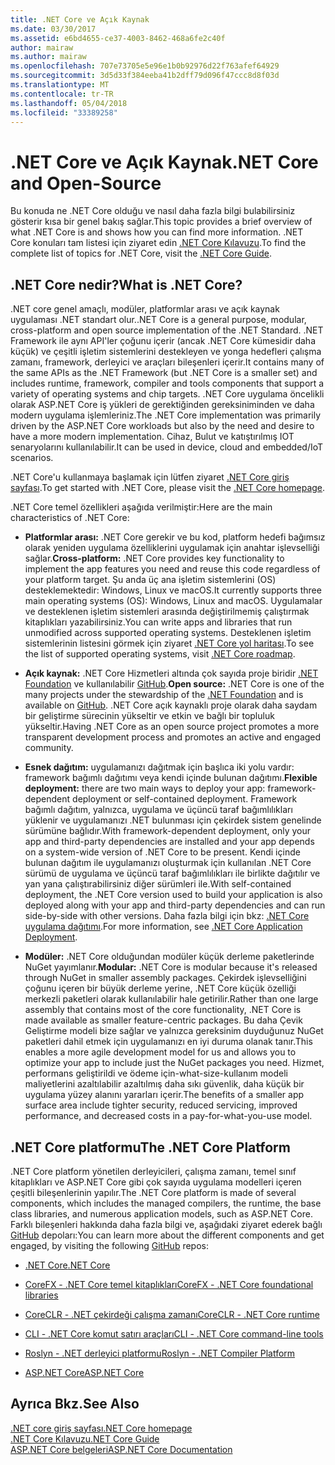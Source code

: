 ```yaml
---
title: .NET Core ve Açık Kaynak
ms.date: 03/30/2017
ms.assetid: e6bd4655-ce37-4003-8462-468a6fe2c40f
author: mairaw
ms.author: mairaw
ms.openlocfilehash: 707e73705e5e96e1b0b92976d22f763afef64929
ms.sourcegitcommit: 3d5d33f384eeba41b2dff79d096f47ccc8d8f03d
ms.translationtype: MT
ms.contentlocale: tr-TR
ms.lasthandoff: 05/04/2018
ms.locfileid: "33389258"
---
```

# <a name="net-core-and-open-source"></a><span data-ttu-id="0d790-102">.NET Core ve Açık Kaynak</span><span class="sxs-lookup"><span data-stu-id="0d790-102">.NET Core and Open-Source</span></span>
<span data-ttu-id="0d790-103">Bu konuda ne .NET Core olduğu ve nasıl daha fazla bilgi bulabilirsiniz gösterir kısa bir genel bakış sağlar.</span><span class="sxs-lookup"><span data-stu-id="0d790-103">This topic provides a brief overview  of what .NET Core is and shows how you can find more information.</span></span> <span data-ttu-id="0d790-104">.NET Core konuları tam listesi için ziyaret edin [.NET Core Kılavuzu](../../core/index.md).</span><span class="sxs-lookup"><span data-stu-id="0d790-104">To find the complete list of topics for .NET Core, visit the [.NET Core Guide](../../core/index.md).</span></span>
  
<a name="BKMK_WhatisNETCore"></a>   
## <a name="what-is-net-core"></a><span data-ttu-id="0d790-105">.NET Core nedir?</span><span class="sxs-lookup"><span data-stu-id="0d790-105">What is .NET Core?</span></span>  
 <span data-ttu-id="0d790-106">.NET core genel amaçlı, modüler, platformlar arası ve açık kaynak uygulaması .NET standart olur.</span><span class="sxs-lookup"><span data-stu-id="0d790-106">.NET Core is a general purpose, modular, cross-platform and open source implementation of the .NET Standard.</span></span> <span data-ttu-id="0d790-107">.NET Framework ile aynı API'ler çoğunu içerir (ancak .NET Core kümesidir daha küçük) ve çeşitli işletim sistemlerini destekleyen ve yonga hedefleri çalışma zamanı, framework, derleyici ve araçları bileşenleri içerir.</span><span class="sxs-lookup"><span data-stu-id="0d790-107">It contains many of the same APIs as the .NET Framework (but .NET Core is a smaller set) and includes runtime, framework, compiler and tools components that support a variety of operating systems and chip targets.</span></span> <span data-ttu-id="0d790-108">.NET Core uygulama öncelikli olarak ASP.NET Core iş yükleri de gerektiğinden gereksiniminden ve daha modern uygulama işlemleriniz.</span><span class="sxs-lookup"><span data-stu-id="0d790-108">The .NET Core implementation was primarily driven by the ASP.NET Core workloads but also by the need and desire to have a more modern implementation.</span></span> <span data-ttu-id="0d790-109">Cihaz, Bulut ve katıştırılmış IOT senaryolarını kullanılabilir.</span><span class="sxs-lookup"><span data-stu-id="0d790-109">It can be used in device, cloud and embedded/IoT scenarios.</span></span>  
  
 <span data-ttu-id="0d790-110">.NET Core'u kullanmaya başlamak için lütfen ziyaret [.NET Core giriş sayfası](https://www.microsoft.com/net/core).</span><span class="sxs-lookup"><span data-stu-id="0d790-110">To get started with .NET Core, please visit the [.NET Core homepage](https://www.microsoft.com/net/core).</span></span>  
  
 <span data-ttu-id="0d790-111">.NET Core temel özellikleri aşağıda verilmiştir:</span><span class="sxs-lookup"><span data-stu-id="0d790-111">Here are the main characteristics of .NET Core:</span></span>  
  
-   <span data-ttu-id="0d790-112">**Platformlar arası:** .NET Core gerekir ve bu kod, platform hedefi bağımsız olarak yeniden uygulama özelliklerini uygulamak için anahtar işlevselliği sağlar.</span><span class="sxs-lookup"><span data-stu-id="0d790-112">**Cross-platform:** .NET Core provides key functionality to implement the app features you need and reuse this code regardless of your platform target.</span></span> <span data-ttu-id="0d790-113">Şu anda üç ana işletim sistemlerini (OS) desteklemektedir: Windows, Linux ve macOS.</span><span class="sxs-lookup"><span data-stu-id="0d790-113">It currently supports three main operating systems (OS): Windows, Linux and macOS.</span></span> <span data-ttu-id="0d790-114">Uygulamalar ve desteklenen işletim sistemleri arasında değiştirilmemiş çalıştırmak kitaplıkları yazabilirsiniz.</span><span class="sxs-lookup"><span data-stu-id="0d790-114">You can write apps and libraries that run unmodified across supported operating systems.</span></span> <span data-ttu-id="0d790-115">Desteklenen işletim sistemlerinin listesini görmek için ziyaret [.NET Core yol haritası](https://github.com/dotnet/core/blob/master/roadmap.md).</span><span class="sxs-lookup"><span data-stu-id="0d790-115">To see the list of supported operating systems, visit [.NET Core roadmap](https://github.com/dotnet/core/blob/master/roadmap.md).</span></span>
  
-   <span data-ttu-id="0d790-116">**Açık kaynak:** .NET Core Hizmetleri altında çok sayıda proje biridir [.NET Foundation](http://www.dotnetfoundation.org/) ve kullanılabilir [GitHub](https://github.com/).</span><span class="sxs-lookup"><span data-stu-id="0d790-116">**Open source:** .NET Core is one of the many projects under the stewardship of the [.NET Foundation](http://www.dotnetfoundation.org/) and is available on [GitHub](https://github.com/).</span></span>  <span data-ttu-id="0d790-117">.NET Core açık kaynaklı proje olarak daha saydam bir geliştirme sürecinin yükseltir ve etkin ve bağlı bir topluluk yükseltir.</span><span class="sxs-lookup"><span data-stu-id="0d790-117">Having .NET Core as an open source project promotes a more transparent development process and promotes an active and engaged community.</span></span>  
  
-   <span data-ttu-id="0d790-118">**Esnek dağıtım:** uygulamanızı dağıtmak için başlıca iki yolu vardır: framework bağımlı dağıtımı veya kendi içinde bulunan dağıtımı.</span><span class="sxs-lookup"><span data-stu-id="0d790-118">**Flexible deployment:** there are two main ways to deploy your app: framework-dependent deployment or self-contained deployment.</span></span> <span data-ttu-id="0d790-119">Framework bağımlı dağıtım, yalnızca, uygulama ve üçüncü taraf bağımlılıkları yüklenir ve uygulamanızı .NET bulunması için çekirdek sistem genelinde sürümüne bağlıdır.</span><span class="sxs-lookup"><span data-stu-id="0d790-119">With framework-dependent deployment, only your app and third-party dependencies are installed and your app depends on a system-wide version of .NET Core to be present.</span></span>  <span data-ttu-id="0d790-120">Kendi içinde bulunan dağıtım ile uygulamanızı oluşturmak için kullanılan .NET Core sürümü de uygulama ve üçüncü taraf bağımlılıkları ile birlikte dağıtılır ve yan yana çalıştırabilirsiniz diğer sürümleri ile.</span><span class="sxs-lookup"><span data-stu-id="0d790-120">With self-contained deployment, the .NET Core version used to build your application is also deployed along with your app and third-party dependencies and can run side-by-side with other versions.</span></span>    <span data-ttu-id="0d790-121">Daha fazla bilgi için bkz: [.NET Core uygulama dağıtımı](../../core/deploying/index.md).</span><span class="sxs-lookup"><span data-stu-id="0d790-121">For more information, see [.NET Core Application Deployment](../../core/deploying/index.md).</span></span>

-   <span data-ttu-id="0d790-122">**Modüler:** .NET Core olduğundan modüler küçük derleme paketlerinde NuGet yayımlanır.</span><span class="sxs-lookup"><span data-stu-id="0d790-122">**Modular:** .NET Core is modular because it's released through NuGet in smaller assembly packages.</span></span> <span data-ttu-id="0d790-123">Çekirdek işlevselliğini çoğunu içeren bir büyük derleme yerine, .NET Core küçük özelliği merkezli paketleri olarak kullanılabilir hale getirilir.</span><span class="sxs-lookup"><span data-stu-id="0d790-123">Rather than one large assembly that contains most of the core functionality, .NET Core is made available as smaller feature-centric packages.</span></span> <span data-ttu-id="0d790-124">Bu daha Çevik Geliştirme modeli bize sağlar ve yalnızca gereksinim duyduğunuz NuGet paketleri dahil etmek için uygulamanızı en iyi duruma olanak tanır.</span><span class="sxs-lookup"><span data-stu-id="0d790-124">This enables a more agile development model for us and allows you to optimize your app to include just the NuGet packages you need.</span></span> <span data-ttu-id="0d790-125">Hizmet, performans geliştirildi ve ödeme için-what-size-kullanım modeli maliyetlerini azaltılabilir azaltılmış daha sıkı güvenlik, daha küçük bir uygulama yüzey alanını yararları içerir.</span><span class="sxs-lookup"><span data-stu-id="0d790-125">The benefits of a smaller app surface area include tighter security, reduced servicing, improved performance, and decreased costs in a pay-for-what-you-use model.</span></span>  
  
## <a name="the-net-core-platform"></a><span data-ttu-id="0d790-126">.NET Core platformu</span><span class="sxs-lookup"><span data-stu-id="0d790-126">The .NET Core Platform</span></span>  
 <span data-ttu-id="0d790-127">.NET Core platform yönetilen derleyicileri, çalışma zamanı, temel sınıf kitaplıkları ve ASP.NET Core gibi çok sayıda uygulama modelleri içeren çeşitli bileşenlerinin yapılır.</span><span class="sxs-lookup"><span data-stu-id="0d790-127">The .NET Core platform is made of several components, which includes the managed compilers, the runtime, the base class libraries, and numerous application models, such as ASP.NET Core.</span></span> <span data-ttu-id="0d790-128">Farklı bileşenleri hakkında daha fazla bilgi ve, aşağıdaki ziyaret ederek bağlı [GitHub](https://github.com/) depoları:</span><span class="sxs-lookup"><span data-stu-id="0d790-128">You can learn more about the different components and get engaged, by visiting the following [GitHub](https://github.com/) repos:</span></span>  
  
-   [<span data-ttu-id="0d790-129">.NET Core</span><span class="sxs-lookup"><span data-stu-id="0d790-129">.NET Core</span></span>](https://github.com/dotnet/core)  
  
-   [<span data-ttu-id="0d790-130">CoreFX - .NET Core temel kitaplıkları</span><span class="sxs-lookup"><span data-stu-id="0d790-130">CoreFX - .NET Core foundational libraries</span></span>](https://github.com/dotnet/corefx)  
  
-   [<span data-ttu-id="0d790-131">CoreCLR - .NET çekirdeği çalışma zamanı</span><span class="sxs-lookup"><span data-stu-id="0d790-131">CoreCLR - .NET Core runtime</span></span>](https://github.com/dotnet/coreclr)  
  
-   [<span data-ttu-id="0d790-132">CLI - .NET Core komut satırı araçları</span><span class="sxs-lookup"><span data-stu-id="0d790-132">CLI - .NET Core command-line tools</span></span>](https://github.com/dotnet/cli)  
  
-   [<span data-ttu-id="0d790-133">Roslyn - .NET derleyici platformu</span><span class="sxs-lookup"><span data-stu-id="0d790-133">Roslyn - .NET Compiler Platform</span></span>](https://github.com/dotnet/roslyn)  
  
-   [<span data-ttu-id="0d790-134">ASP.NET Core</span><span class="sxs-lookup"><span data-stu-id="0d790-134">ASP.NET Core</span></span>](https://github.com/aspnet/home)  
  
## <a name="see-also"></a><span data-ttu-id="0d790-135">Ayrıca Bkz.</span><span class="sxs-lookup"><span data-stu-id="0d790-135">See Also</span></span>  
 [<span data-ttu-id="0d790-136">.NET core giriş sayfası</span><span class="sxs-lookup"><span data-stu-id="0d790-136">.NET Core homepage</span></span>](https://www.microsoft.com/net/core)  
 [<span data-ttu-id="0d790-137">.NET Core Kılavuzu</span><span class="sxs-lookup"><span data-stu-id="0d790-137">.NET Core Guide</span></span>](../../core/index.md)  
 [<span data-ttu-id="0d790-138">ASP.NET Core belgeleri</span><span class="sxs-lookup"><span data-stu-id="0d790-138">ASP.NET Core Documentation</span></span>](/aspnet/core/)
